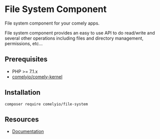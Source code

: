 # File System Component

File system component for your comely apps.

File system component provides an easy to use API to do read/write and several other operations including files and 
directory management, permissions, etc...

## Prerequisites

* PHP >= 7.1.x
* [comelyio/comely-kernel](https://github.com/comelyio/comely-kernel) 

## Installation

`composer require comelyio/file-system`

## Resources

* [Documentation](https://comely.io/file-system)
